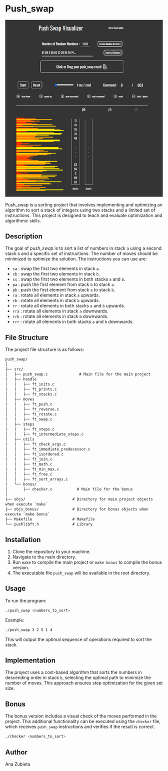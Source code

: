 # Push_swap

[![Visualizer](https://github.com/Ateibuzena/PUSH_SWAP/blob/main/100_randons_visualizer.png)](https://github.com/Ateibuzena/PUSH_SWAP/blob/main/100_randons_visualizer.mp4)


Push_swap is a sorting project that involves implementing and optimizing an algorithm to sort a stack of integers using two stacks and a limited set of instructions. This project is designed to teach and evaluate optimization and algorithmic skills.

## Description

The goal of *push_swap* is to sort a list of numbers in stack `a` using a second stack `b` and a specific set of instructions. The number of moves should be minimized to optimize the solution. The instructions you can use are:

- `sa` : swap the first two elements in stack `a`.
- `sb` : swap the first two elements in stack `b`.
- `ss` : swap the first two elements in both stacks `a` and `b`.
- `pa` : push the first element from stack `b` to stack `a`.
- `pb` : push the first element from stack `a` to stack `b`.
- `ra` : rotate all elements in stack `a` upwards.
- `rb` : rotate all elements in stack `b` upwards.
- `rr` : rotate all elements in both stacks `a` and `b` upwards.
- `rra` : rotate all elements in stack `a` downwards.
- `rrb` : rotate all elements in stack `b` downwards.
- `rrr` : rotate all elements in both stacks `a` and `b` downwards.

## File Structure

The project file structure is as follows:

```
push_swap/
│
├── src/
│   ├── push_swap.c              # Main file for the main project
│   ├── handle              
│   │   ├── ft_inits.c            
│   │   ├── ft_prints.c
│   │   ├── ft_stacks.c
│   ├── moves
│   │   ├── ft_push.c
│   │   ├── ft_reverse.c
│   │   ├── ft_rotate.c
│   │   ├── ft_swap.c
│   ├── steps
│   │   ├── ft_steps.c
│   │   ├── ft_intermediate_steps.c
│   ├── utils
│   │   ├── ft_check_args.c
│   │   ├── ft_immediate_predecessor.c
│   │   ├── ft_isordered.c
│   │   ├── ft_join.c
│   │   ├── ft_math.c
│   │   ├── ft_min_max.c
│   │   ├── ft_free.c
│   │   ├── ft_sort_arrays.c
│   └── bonus/
│       ├── checker.c           # Main file for the bonus
│
├── objs/                     # Directory for main project objects when execute `make`
├── objs_bonus/               # Directory for bonus objects when execute `make bonus`
├── Makefile                  # Makefile
└── pushlibft.h               # Library
```

## Installation

1. Clone the repository to your machine.
2. Navigate to the main directory.
3. Run `make` to compile the main project or `make bonus` to compile the bonus version.
4. The executable file `push_swap` will be available in the root directory.

## Usage

To run the program:

```bash
./push_swap <numbers_to_sort>
```

Example:

```bash
./push_swap 3 2 5 1 4
```

This will output the optimal sequence of operations required to sort the stack.

## Implementation

The project uses a cost-based algorithm that sorts the numbers in descending order in stack `b`, selecting the optimal path to minimize the number of moves. This approach ensures step optimization for the given set size.

## Bonus

The bonus version includes a visual check of the moves performed in the project. This additional functionality can be executed using the `checker` file, which receives `push_swap` instructions and verifies if the result is correct.

```bash
./checker <numbers_to_sort>
```

## Author

Ana Zubieta
